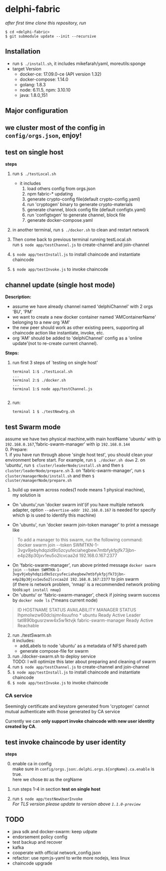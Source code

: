 # delphi-fabric

_after first time clone this repository, run_   
```
$ cd <delphi-fabric>
$ git submodule update --init --recursive
```


Installation
-----------------------
 - run `$ ./install.sh`, it includes mikefarah/yaml, moreutils:sponge
 - target Version
   * docker-ce: 17.09.0-ce (API version 1.32)
   * docker-compose: 1.14.0
   * golang: 1.8.3
   * node: 6.11.5, npm: 3.10.10
   * java: 1.8.0_151
   

  
Major configuration
-----------------------
 we cluster most of the config in ``config/orgs.json``, enjoy!
 - 


test on single host
-----------------------
**steps**
1. run `$ ./testLocal.sh`
    - it includes
        1. load others config from orgs.json
        2. npm fabric-* updating
        3. generate crypto-config file(default crypto-config.yaml)
        4. run 'cryptogen' binary to generate crypto-materials
        5. generate channel, block config file (default configtx.yaml)
        6. run 'configtxgen' to generate channel, block file
        7. generate docker-compose.yaml

2. in another terminal, run `$ ./docker.sh` to clean and restart network      
 
    
3. Then come back to previous terminal running testLocal.sh   
  run `$ node app/testChannel.js`
  to create-channel and join-channel 
4. `$ node app/testInstall.js` to install chaincode and instantiate chaincode
5. `$ node app/testInvoke.js` to invoke chaincode

channel update (single host mode)
-----------------------
__Description:__  
- assume we have already channel named 'delphiChannel' with 2 orgs 'BU', 'PM'  
- we want to create a new docker container named 'AMContainerName' belonging to a new org 'AM'
- the new peer should work as other existing peers, supporting all chaincode action like instantiate, invoke, etc.
- org 'AM' should be added to 'delphiChannel' config as a 'online update'(not to re-create current channel).

__Steps:__


1. run first 3 steps of `testing on single host'
    ```
    terminal 1:$ ./testLocal.sh
    ...
    terminal 2:$ ./docker.sh
    ...
    terminal 1:$ node app/testChannel.js
        
    ```
2. run:  
    ```
    terminal 1 $ ./testNewOrg.sh
    ```     

test Swarm mode
-----------------------
assume we have two physical machine,with main hostName 'ubuntu' with ip `192.168.0.167`,'fabric-swarm-manager' with ip `192.168.0.144`  
0. Prepare:  
    1. if you have run through above 'single host test', you should clean your environment before start. For example, run `$ ./docker.sh down`
    2. on 'ubuntu', run `$ cluster/leaderNode/install.sh` and then `$ cluster/leaderNode/prepare.sh`
    3. on 'fabric-swarm-manager', run `$ cluster/managerNode/install.sh` and then `$ cluster/managerNode/prepare.sh`
1. build up swarm across nodes(1 node means 1 physical machine),   
    my solution is
    
 - On 'ubuntu',run 'docker swarm init'(if you have multiple network adapter, option `--advertise-addr 192.168.0.167` is needed for specify which ip is used to identify this machine)
   
 - On 'ubuntu', run 'docker swarm join-token manager' to print a message like
 >To add a manager to this swarm, run the following command:  
 >     docker swarm join --token SWMTKN-1-3vgv9jebyhdqzid9o5zcyufeciahegbew7mtbfykfpjfk73jbn-e4p28p30jxv1eu5o2lcvcaa2d 192.168.0.167:2377
 - On 'fabric-swarm-manager', run above printed message `docker swarm join --token SWMTKN-1-3vgv9jebyhdqzid9o5zcyufeciahegbew7mtbfykfpjfk73jbn-e4p28p30jxv1eu5o2lcvcaa2d 192.168.0.167:2377` to join swarm  
    (if there is network problem, 'nmap' is a recommended network probing tools:`apt install nmap`)
 - On 'ubuntu' or 'fabric-swarm-manager', check if joining swarm success by `docker node ls` (*means current node)
 > ID                            HOSTNAME               STATUS              AVAILABILITY        MANAGER STATUS  
 > lhpmolwzw60dclsjmr4suufno *   ubuntu                   Ready               Active              Leader
 > tatl890bgusrzww4x5w1ktvjk     fabric-swarm-manager                Ready               Active              Reachable
2. run ./testSwarm.sh   
    it includes:
     - addLabels to node 'ubuntu' as a metadata of NFS shared path
     - generate compose-file for swarm
3. run ./docker-swarm.sh to deploy service   
    TODO: I will optimize this later about preparing and cleaning of swarm             
4.   run `$ node app/testChannel.js`
     to create-channel and join-channel 
5. `$ node app/testInstall.js` to install chaincode and instantiate chaincode
6. `$ node app/testInvoke.js` to invoke chaincode        
 
 
### CA service
Seemingly certificate and keystore generated from 'cryptogen' cannot mutual authenticate with those generated by CA service 

Currently we can **only support invoke chaincode with new user identity created by CA**. 

test invoke chaincode by user identity 
-----------------------

**steps**

0. enable ca in config  
 make sure in ``config/orgs.json``:``.delphi.orgs.${orgName}.ca.enable`` is true.  
 here we chose ``BU`` as the orgName 
  
1. run steps 1-4 in section **test on single host**
2. run `$ node app/testNewUserInvoke`  
  _For TLS version please update to version above ``1.1.0-preview``_


    
## TODO
- java sdk and docker-swarm: keep udpate
- endorsement policy config
- test backup and recover
- kafka
- cooperate with official network_config.json 
- refactor: use npm:js-yaml to write more nodejs, less linux 
- chaincode upgrade